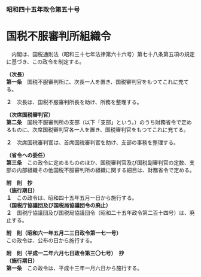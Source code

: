 ### 昭和四十五年政令第五十号  
# 国税不服審判所組織令  
　内閣は、国税通則法（昭和三十七年法律第六十六号）第七十八条第五項の規定に基づき、この政令を制定する。  
  
**（次長）**  
**第一条**　国税不服審判所に、次長一人を置き、国税審判官をもつてこれに充てる。  
  
**２**　次長は、国税不服審判所長を助け、所務を整理する。  
  
**（次席国税審判官）**  
**第二条**　国税不服審判所の支部（以下「支部」という。）のうち財務省令で定めるものに、次席国税審判官各一人を置き、国税審判官をもつてこれに充てる。  
  
**２**　次席国税審判官は、首席国税審判官を助け、支部の事務を整理する。  
  
**（省令への委任）**  
**第三条**　この政令に定めるもののほか、国税審判官及び国税副審判官の定数、支部の内部組織その他国税不服審判所の組織に関する細目は、財務省令で定める。  
  
**附　則　抄**  
**（施行期日）**  
**１**　この政令は、昭和四十五年五月一日から施行する。  
**（国税庁協議団及び国税局協議団令の廃止）**  
**２**　国税庁協議団及び国税局協議団令（昭和二十五年政令第二百十四号）は、廃止する。  
  
**附　則（昭和六一年五月二三日政令第一七一号）**  
この政令は、公布の日から施行する。  
  
**附　則（平成一二年六月七日政令第三〇七号）　抄**  
**（施行期日）**  
**第一条**　この政令は、平成十三年一月六日から施行する。  
  
